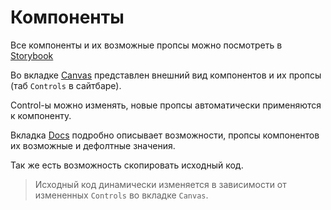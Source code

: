 # Компоненты

Все компоненты и их возможные пропсы можно посмотреть в [Storybook](https://master.csssr-blog-storybook.csssr.cloud/)

Во вкладке [Canvas](http://s.csssr.ru/UJ4QCUXM4/2021-05-07-10-53-50.jpg) представлен внешний вид компонентов и их пропсы (таб `Controls` в сайтбаре).

Control-ы можно изменять, новые пропсы автоматически применяются к компоненту.

Вкладка [Docs](http://s.csssr.ru/UJ4QCUXM4/2021-05-07-10-57-02.jpg) подробно описывает возможности, пропсы компонентов их возможные и дефолтные значения.

Так же есть возможность скопировать исходный код.

> Исходный код динамически изменяется в зависимости от измененных `Controls` во вкладке `Canvas`.
